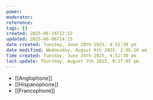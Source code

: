 ```yaml
---
power: 
moderator: 
reference: 
tags: []
created: 2025-06-24T12:52
updated: 2025-08-06T14:15
date created: Tuesday, June 24th 2025, 4:52:30 pm
date modified: Wednesday, August 6th 2025, 2:05:16 am
time created: Tuesday, June 24th 2025, 4:52:30 pm
last update: Thursday, August 7th 2025, 9:27:05 pm
---
```

- [[Anglophone]]
- [[Hispanophone]]
- [[Francophone]]